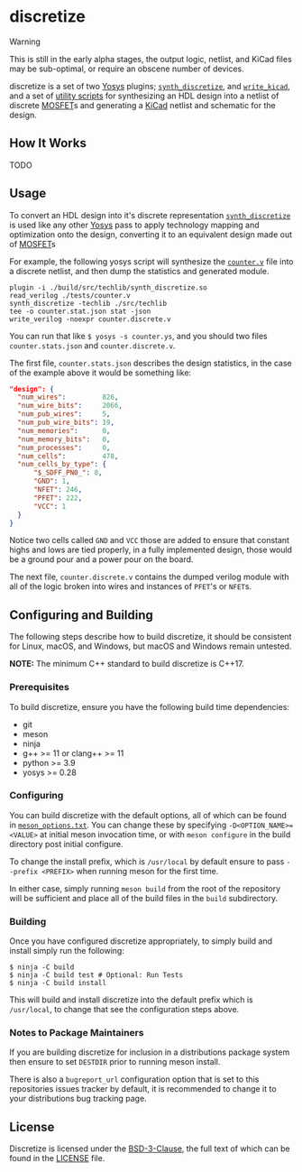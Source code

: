 # discretize

> [!WARNING]
> This is still in the early alpha stages, the output logic, netlist, and
> KiCad files may be sub-optimal, or require an obscene number of devices.

discretize is a set of two [Yosys] plugins; [`synth_discretize`], and [`write_kicad`], and a set of [utility scripts](./contrib/) for synthesizing an HDL design into a netlist of discrete [MOSFET]s and generating a [KiCad] netlist and schematic for the design.


## How It Works

TODO


## Usage

To convert an HDL design into it's discrete representation [`synth_discretize`] is used like any other [Yosys] pass to apply technology mapping and optimization onto the design, converting it to an equivalent design made out of [MOSFET]s

For example, the following yosys script will synthesize the [`counter.v`](./tests/counter.v) file
into a discrete netlist, and then dump the statistics and generated module.

```
plugin -i ./build/src/techlib/synth_discretize.so
read_verilog ./tests/counter.v
synth_discretize -techlib ./src/techlib
tee -o counter.stat.json stat -json
write_verilog -noexpr counter.discrete.v
```

You can run that like `$ yosys -s counter.ys`, and you should two files `counter.stats.json` and `counter.discrete.v`.

The first file, `counter.stats.json` describes the design statistics, in the case of the example above it would be something like:

```json
"design": {
  "num_wires":         826,
  "num_wire_bits":     2066,
  "num_pub_wires":     5,
  "num_pub_wire_bits": 19,
  "num_memories":      0,
  "num_memory_bits":   0,
  "num_processes":     0,
  "num_cells":         478,
  "num_cells_by_type": {
      "$_SDFF_PN0_": 8,
      "GND": 1,
      "NFET": 246,
      "PFET": 222,
      "VCC": 1
  }
}
```

Notice two cells called `GND` and `VCC` those are added to ensure that constant highs and lows are tied properly, in a fully implemented design, those would be a ground pour and a power pour on the board.

The next file, `counter.discrete.v` contains the dumped verilog module with all of the logic broken into wires and instances of `PFET`'s or `NFET`s.


## Configuring and Building

The following steps describe how to build discretize, it should be consistent for Linux, macOS, and Windows, but macOS and Windows remain untested.

**NOTE:** The minimum C++ standard to build discretize is C++17.

### Prerequisites

To build discretize, ensure you have the following build time dependencies:
 * git
 * meson
 * ninja
 * g++ >= 11 or clang++ >= 11
 * python >= 3.9
 * yosys >= 0.28


### Configuring

You can build discretize with the default options, all of which can be found in [`meson_options.txt`](meson_options.txt). You can change these by specifying `-D<OPTION_NAME>=<VALUE>` at initial meson invocation time, or with `meson configure` in the build directory post initial configure.

To change the install prefix, which is `/usr/local` by default ensure to pass `--prefix <PREFIX>` when running meson for the first time.

In either case, simply running `meson build` from the root of the repository will be sufficient and place all of the build files in the `build` subdirectory.

### Building

Once you have configured discretize appropriately, to simply build and install simply run the following:

```
$ ninja -C build
$ ninja -C build test # Optional: Run Tests
$ ninja -C build install
```

This will build and install discretize into the default prefix which is `/usr/local`, to change that see the configuration steps above.

### Notes to Package Maintainers

If you are building discretize for inclusion in a distributions package system then ensure to set `DESTDIR` prior to running meson install.

There is also a `bugreport_url` configuration option that is set to this repositories issues tracker by default, it is recommended to change it to your distributions bug tracking page.

## License

Discretize is licensed under the [BSD-3-Clause](https://spdx.org/licenses/BSD-3-Clause.html), the full text of which can be found in the [LICENSE](LICENSE) file.


[yosys]: https://github.com/YosysHQ/yosys
[kicad]: https://www.kicad.org/

[`synth_discretize`]: ./src/techlib
[`write_kicad`]: ./src/backend
[MOSFET]: https://en.wikipedia.org/wiki/MOSFET
